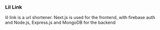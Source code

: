 ### Lil Link

lil link is a url shortener. Next.js is used for the frontend, with firebase auth and Node.js, Express.js and MongoDB for the backend
